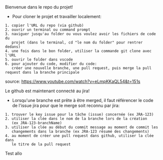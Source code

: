 Bienvenue dans le repo du projet! 
   - Pour cloner le projet et travailler localement:
   
    1. copier l'URL du repo (via github)
    2. ouvrir un terminal ou command prompt
    3. naviguer jusqu'au folder ou vous voulez avoir les fichiers de code du 
       projet (dans le terminal, cd "le nom du folder" pour rentrer dedans)
    4. une fois dans le bon folder, utiliser la commande git clone avec l'URL
    5. ouvrir le folder dans vscode
    6. pour ajouter du code, modifier du code: 
       créer une nouvelle branche, une pull request, puis merge la pull request dans la branche principale

source: https://www.youtube.com/watch?v=eLmpKKaQL54&t=151s

Le github est maintenant connecté au jira!

   - Lorsqu'une branche est prête à être merged, il faut référencer le code de 
     l'issue jira pour que le merge soit reconnu par jira:
   
    1. trouver le key issue pour la tâche (issue) concernée (ex JRA-123)
    2. utiliser la clée dans le nom de la branche lors de la création
       (ex JRA-123-branchName)
    3. utiliser la clée au début du commit message au moment de commit les 
       changements dans la branche (ex JRA-123 résumé des changements)
    4. au moment de créer une pull request dans github, utiliser la clée dans
       le titre de la pull request

Test allo